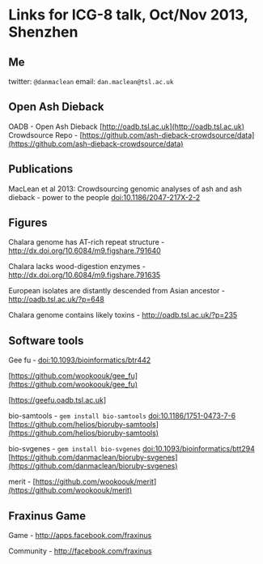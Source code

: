 Links for ICG-8 talk, Oct/Nov 2013, Shenzhen
============================================

## Me 
twitter: `@danmaclean`
email: `dan.maclean@tsl.ac.uk`

## Open Ash Dieback
OADB - Open Ash Dieback [http://oadb.tsl.ac.uk](http://oadb.tsl.ac.uk)
Crowdsource Repo - [https://github.com/ash-dieback-crowdsource/data](https://github.com/ash-dieback-crowdsource/data)

## Publications
MacLean et al 2013: Crowdsourcing genomic analyses of ash and ash dieback - power to the people [doi:10.1186/2047-217X-2-2](doi:10.1186/2047-217X-2-2)

## Figures
Chalara genome has AT-rich repeat structure - [http://dx.doi.org/10.6084/m9.figshare.791640
](http://dx.doi.org/10.6084/m9.figshare.791640)

Chalara lacks wood-digestion enzymes - [http://dx.doi.org/10.6084/m9.figshare.791635
](http://dx.doi.org/10.6084/m9.figshare.791635
)

European isolates are distantly descended from Asian ancestor - [http://oadb.tsl.ac.uk/?p=648
](http://oadb.tsl.ac.uk/?p=648
)

Chalara genome contains likely toxins - [http://oadb.tsl.ac.uk/?p=235
](http://oadb.tsl.ac.uk/?p=235
)

## Software tools

Gee fu -
[doi:10.1093/bioinformatics/btr442](doi:10.1093/bioinformatics/btr442
)

[https://github.com/wookoouk/gee_fu](https://github.com/wookoouk/gee_fu)

[https://geefu.oadb.tsl.ac.uk]

bio-samtools - `gem install bio-samtools` [doi:10.1186/1751-0473-7-6](doi:10.1186/1751-0473-7-6
)
[https://github.com/helios/bioruby-samtools](https://github.com/helios/bioruby-samtools)


bio-svgenes - `gem install bio-svgenes` [doi:10.1093/bioinformatics/btt294
](doi:10.1093/bioinformatics/btt294)
[https://github.com/danmaclean/bioruby-svgenes](https://github.com/danmaclean/bioruby-svgenes)

merit - [https://github.com/wookoouk/merit](https://github.com/wookoouk/merit)


## Fraxinus Game

Game - http://apps.facebook.com/fraxinus


Community - http://facebook.com/fraxinus


